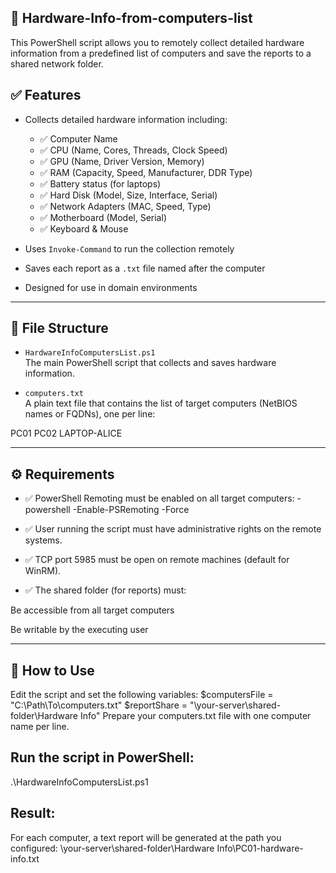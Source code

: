 ## 🔧 Hardware-Info-from-computers-list
This PowerShell script allows you to remotely collect detailed hardware information from a predefined list of computers and save the reports to a shared network folder.
## ✅ Features
- Collects detailed hardware information including:
  - ✅ Computer Name
  - ✅ CPU (Name, Cores, Threads, Clock Speed)
  - ✅ GPU (Name, Driver Version, Memory)
  - ✅ RAM (Capacity, Speed, Manufacturer, DDR Type)
  - ✅ Battery status (for laptops)
  - ✅ Hard Disk (Model, Size, Interface, Serial)
  - ✅ Network Adapters (MAC, Speed, Type)
  - ✅ Motherboard (Model, Serial)
  - ✅ Keyboard & Mouse

- Uses `Invoke-Command` to run the collection remotely
- Saves each report as a `.txt` file named after the computer
- Designed for use in domain environments

---

## 📁 File Structure

- `HardwareInfoComputersList.ps1`  
  The main PowerShell script that collects and saves hardware information.

- `computers.txt`  
  A plain text file that contains the list of target computers (NetBIOS names or FQDNs), one per line:

PC01
PC02
LAPTOP-ALICE

---

## ⚙️ Requirements

- ✅ PowerShell Remoting must be enabled on all target computers:
 -powershell
 -Enable-PSRemoting -Force

- ✅ User running the script must have administrative rights on the remote systems.

- ✅ TCP port 5985 must be open on remote machines (default for WinRM).

- ✅ The shared folder (for reports) must:

Be accessible from all target computers

Be writable by the executing user

---


## 🚀 How to Use
Edit the script and set the following variables:
$computersFile = "C:\Path\To\computers.txt"
$reportShare = "\\your-server\shared-folder\Hardware Info"
Prepare your computers.txt file with one computer name per line.

## Run the script in PowerShell:
.\HardwareInfoComputersList.ps1


## Result:
For each computer, a text report will be generated at the path you configured:
\\your-server\shared-folder\Hardware Info\PC01-hardware-info.txt
